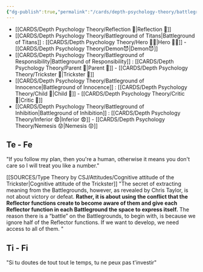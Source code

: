 ```yaml
---
{"dg-publish":true,"permalink":"/cards/depth-psychology-theory/battleground/","noteIcon":"","created":"2023-01-02T11:26:41.128+01:00","updated":"2023-04-18T12:43:53.633+02:00"}
---
```



- [[CARDS/Depth Psychology Theory/Reflection 🔀\|Reflection 🔀]] 
- [[CARDS/Depth Psychology Theory/Battleground of Titans\|Battleground of Titans]] : [[CARDS/Depth Psychology Theory/Hero 🦸‍♂️\|Hero 🦸‍♂️]] - [[CARDS/Depth Psychology Theory/Demon😈\|Demon😈]]
- [[CARDS/Depth Psychology Theory/Battleground of Responsibility\|Battleground of Responsibility]] : [[CARDS/Depth Psychology Theory/Parent 🤨\|Parent 🤨]] - [[CARDS/Depth Psychology Theory/Trickster 🤡\|Trickster 🤡]]
- [[CARDS/Depth Psychology Theory/Battleground of Innocence\|Battleground of Innocence]] : [[CARDS/Depth Psychology Theory/Child 👼\|Child 👼]] - [[CARDS/Depth Psychology Theory/Critic 🤔\|Critic 🤔]]
- [[CARDS/Depth Psychology Theory/Battleground of Inhibition\|Battleground of Inhibition]] : [[CARDS/Depth Psychology Theory/Inferior 😨\|Inferior 😨]] - [[CARDS/Depth Psychology Theory/Nemesis 😟\|Nemesis 😟]]  

## Te - Fe

"If you follow my plan, then you're a human, otherwise it means you don't care so I will treat you like a number."

[[SOURCES/Type Theory by CSJ/Attitudes/Cognitive attitude of the Trickster\|Cognitive attitude of the Trickster]]
"The secret of extracting meaning from the Battlegrounds, however, as revealed by Chris Taylor, is not about victory or defeat. **Rather, it is about using the conflict that the Reflector functions create to become aware of them and give each Reflector function in each Battleground the space to express itself.** The reason there is a “battle” on the Battlegrounds, to begin with, is because we ignore half of the Reflector functions. If we want to develop, we need access to all of them. "

## Ti - Fi
"Si tu doutes de tout tout le temps, tu ne peux pas t'investir"